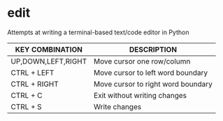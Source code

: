 # edit
Attempts at writing a terminal-based text/code editor in Python

| KEY COMBINATION     | DESCRIPTION                           |
| ------------------- | ------------------------------------- |
| UP,DOWN,LEFT,RIGHT  | Move cursor one row/column            |
| CTRL + LEFT         | Move cursor to left word boundary     |
| CTRL + RIGHT        | Move cursor to right word boundary    |
| CTRL + C            | Exit without writing changes          |
| CTRL + S            | Write changes                         |
